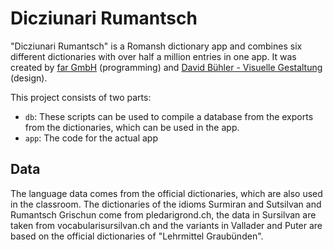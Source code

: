 # Dicziunari Rumantsch

"Dicziunari Rumantsch" is a Romansh dictionary app and combines six different dictionaries with over half a million entries in one app. It was created by [far GmbH](https://www.fardigital.ch) (programming) and [David Bühler - Visuelle Gestaltung](https://www.davidbuehler.ch/) (design).

This project consists of two parts: 
- `db`: These scripts can be used to compile a database from the exports from the dictionaries, which can be used in the app.
- `app`: The code for the actual app

## Data

The language data comes from the official dictionaries, which are also used in the classroom. The dictionaries of the idioms Surmiran and Sutsilvan and Rumantsch Grischun come from pledarigrond.ch, the data in Sursilvan are taken from vocabularisursilvan.ch and the variants in Vallader and Puter are based on the official dictionaries of "Lehrmittel Graubünden".

